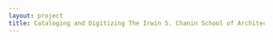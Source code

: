 ```yaml
--- 
layout: project 
title: Cataloging and Digitizing The Irwin S. Chanin School of Architecture Archive’s Student Work Collection
---
```



